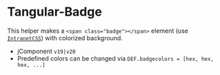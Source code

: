 # Tangular-Badge

This helper makes a `<span class="badge"></span>` element (use [`IntranetCSS`](https://componentator.com/components/intranet-css/)) with colorized background.

- jComponent `v19|v20`
- Predefined colors can be changed via `DEF.badgecolors = [hex, hex, hex, ...]`